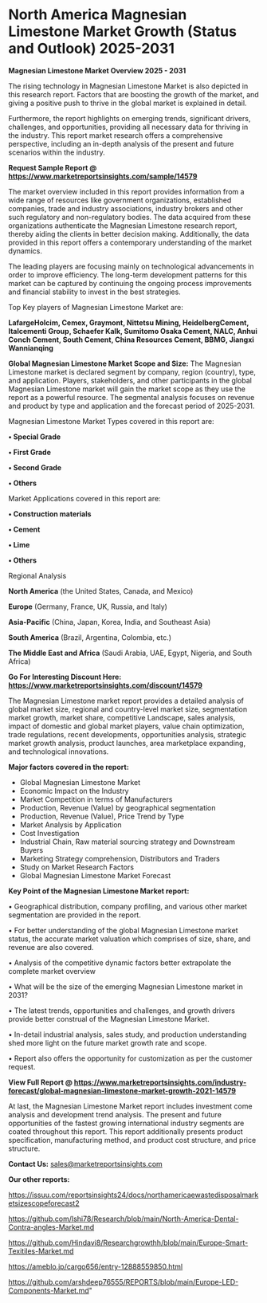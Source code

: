 # North America Magnesian Limestone Market Growth (Status and Outlook) 2025-2031

<Strong> Magnesian Limestone Market Overview 2025 - 2031</strong>

The rising technology in Magnesian Limestone Market is also depicted in this research report. Factors that are boosting the growth of the market, and giving a positive push to thrive in the global market is explained in detail.

Furthermore, the report highlights on emerging trends, significant drivers, challenges, and opportunities, providing all necessary data for thriving in the industry. This report market research offers a comprehensive perspective, including an in-depth analysis of the present and future scenarios within the industry.

<strong>Request Sample Report @ <a href=https://www.marketreportsinsights.com/sample/14579>https://www.marketreportsinsights.com/sample/14579</a></strong>

The market overview included in this report provides information from a wide range of resources like government organizations, established companies, trade and industry associations, industry brokers and other such regulatory and non-regulatory bodies. The data acquired from these organizations authenticate the Magnesian Limestone research report, thereby aiding the clients in better decision making. Additionally, the data provided in this report offers a contemporary understanding of the market dynamics.

The leading players are focusing mainly on technological advancements in order to improve efficiency. The long-term development patterns for this market can be captured by continuing the ongoing process improvements and financial stability to invest in the best strategies.

Top Key players of Magnesian Limestone Market are:

<strong>LafargeHolcim, Cemex, Graymont, Nittetsu Mining, HeidelbergCement, Italcementi Group, Schaefer Kalk, Sumitomo Osaka Cement, NALC, Anhui Conch Cement, South Cement, China Resources Cement, BBMG, Jiangxi Wannianqing</strong>

<strong><b>Global Magnesian Limestone Market Scope and Size:</b></strong>
The Magnesian Limestone market is declared segment by company, region (country), type, and application. Players, stakeholders, and other participants in the global Magnesian Limestone market will gain the market scope as they use the report as a powerful resource. The segmental analysis focuses on revenue and product by type and application and the forecast period of 2025-2031.

Magnesian Limestone Market Types covered in this report are:

<strong>• Special Grade

• First Grade

• Second Grade

• Others</strong>

Market Applications covered in this report are:

<strong>• Construction materials

• Cement

• Lime

• Others</strong> 

Regional Analysis

<strong>North America</strong> (the United States, Canada, and Mexico)

<strong>Europe</strong> (Germany, France, UK, Russia, and Italy)

<strong>Asia-Pacific</strong> (China, Japan, Korea, India, and Southeast Asia)

<strong>South America</strong> (Brazil, Argentina, Colombia, etc.)

<strong>The Middle East and Africa</strong> (Saudi Arabia, UAE, Egypt, Nigeria, and South Africa)

<strong>Go For Interesting Discount Here: <a href=https://www.marketreportsinsights.com/discount/14579>https://www.marketreportsinsights.com/discount/14579</a></strong>

The Magnesian Limestone market report provides a detailed analysis of global market size, regional and country-level market size, segmentation market growth, market share, competitive Landscape, sales analysis, impact of domestic and global market players, value chain optimization, trade regulations, recent developments, opportunities analysis, strategic market growth analysis, product launches, area marketplace expanding, and technological innovations.

<strong><b>Major factors covered in the report:</b></strong>
<ul>
  <li>Global Magnesian Limestone Market </li>
  <li>Economic Impact on the Industry</li>
  <li>Market Competition in terms of Manufacturers</li>
  <li>Production, Revenue (Value) by geographical segmentation</li>
  <li>Production, Revenue (Value), Price Trend by Type</li>
  <li>Market Analysis by Application</li>
  <li>Cost Investigation</li>
  <li>Industrial Chain, Raw material sourcing strategy and Downstream Buyers</li>
  <li>Marketing Strategy comprehension, Distributors and Traders</li>
  <li>Study on Market Research Factors</li>
  <li>Global Magnesian Limestone Market Forecast</li>
</ul>

<strong><b>Key Point of the Magnesian Limestone Market report:</b></strong>

• Geographical distribution, company profiling, and various other market segmentation are provided in the report.

• For better understanding of the global Magnesian Limestone market status, the accurate market valuation which comprises of size, share, and revenue are also covered.

• Analysis of the competitive dynamic factors better extrapolate the complete market overview

• What will be the size of the emerging Magnesian Limestone market in 2031?

• The latest trends, opportunities and challenges, and growth drivers provide better construal of the Magnesian Limestone Market.

• In-detail industrial analysis, sales study, and production understanding shed more light on the future market growth rate and scope.

• Report also offers the opportunity for customization as per the customer request.

<strong><b>View Full Report @ <a href=https://www.marketreportsinsights.com/industry-forecast/global-magnesian-limestone-market-growth-2021-14579>https://www.marketreportsinsights.com/industry-forecast/global-magnesian-limestone-market-growth-2021-14579</a></b></strong>


At last, the Magnesian Limestone Market report includes investment come analysis and development trend analysis. The present and future opportunities of the fastest growing international industry segments are coated throughout this report. This report additionally presents product specification, manufacturing method, and product cost structure, and price structure.

<strong>Contact Us:</strong>
sales@marketreportsinsights.com

<strong>Our other reports:</strong>

<a href=https://issuu.com/reportsinsights24/docs/northamericaewastedisposalmarketsizescopeforecast2>https://issuu.com/reportsinsights24/docs/northamericaewastedisposalmarketsizescopeforecast2</a>

<a href=https://github.com/Ishi78/Research/blob/main/North-America-Dental-Contra-angles-Market.md>https://github.com/Ishi78/Research/blob/main/North-America-Dental-Contra-angles-Market.md</a>

<a href=https://github.com/Hindavi8/Researchgrowthh/blob/main/Europe-Smart-Texitiles-Market.md>https://github.com/Hindavi8/Researchgrowthh/blob/main/Europe-Smart-Texitiles-Market.md</a>

<a href=https://ameblo.jp/cargo656/entry-12888559850.html>https://ameblo.jp/cargo656/entry-12888559850.html</a>

<a href=https://github.com/arshdeep76555/REPORTS/blob/main/Europe-LED-Components-Market.md>https://github.com/arshdeep76555/REPORTS/blob/main/Europe-LED-Components-Market.md</a>"
